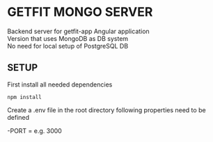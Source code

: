 # GETFIT MONGO SERVER
Backend server for getfit-app Angular application<br>
Version that uses MongoDB as DB system<br>
No need for local setup of PostgreSQL DB<br>

## SETUP
First install all needed dependencies<br>

`npm install`

Create a .env file in the root directory following properties need to be defined<br>

-PORT = e.g. 3000
